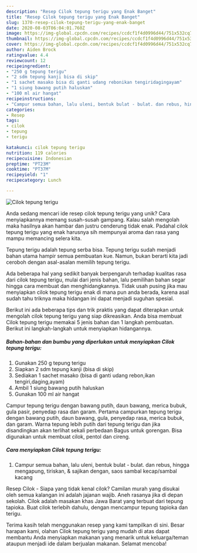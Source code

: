 ```yaml
---
description: "Resep Cilok tepung terigu yang Enak Banget"
title: "Resep Cilok tepung terigu yang Enak Banget"
slug: 1370-resep-cilok-tepung-terigu-yang-enak-banget
date: 2020-08-03T06:04:01.760Z
image: https://img-global.cpcdn.com/recipes/ccdcf1f4d0996d44/751x532cq70/cilok-tepung-terigu-foto-resep-utama.jpg
thumbnail: https://img-global.cpcdn.com/recipes/ccdcf1f4d0996d44/751x532cq70/cilok-tepung-terigu-foto-resep-utama.jpg
cover: https://img-global.cpcdn.com/recipes/ccdcf1f4d0996d44/751x532cq70/cilok-tepung-terigu-foto-resep-utama.jpg
author: Aiden Brock
ratingvalue: 4.4
reviewcount: 12
recipeingredient:
- "250 g tepung terigu"
- "2 sdm tepung kanji bisa di skip"
- "1 sachet masako bisa di ganti udang rebonikan tengiridagingayam"
- "1 siung bawang putih haluskan"
- "100 ml air hangat"
recipeinstructions:
- "Campur semua bahan, lalu uleni, bentuk bulat - bulat. dan rebus, hingga mengapung, tiriskan, &amp; sajikan dengan, saos sambal kecap/sambal kacang"
categories:
- Resep
tags:
- cilok
- tepung
- terigu

katakunci: cilok tepung terigu 
nutrition: 119 calories
recipecuisine: Indonesian
preptime: "PT23M"
cooktime: "PT37M"
recipeyield: "1"
recipecategory: Lunch

---
```



![Cilok tepung terigu](https://img-global.cpcdn.com/recipes/ccdcf1f4d0996d44/751x532cq70/cilok-tepung-terigu-foto-resep-utama.jpg)

Anda sedang mencari ide resep cilok tepung terigu yang unik? Cara menyiapkannya memang susah-susah gampang. Kalau salah mengolah maka hasilnya akan hambar dan justru cenderung tidak enak. Padahal cilok tepung terigu yang enak harusnya sih mempunyai aroma dan rasa yang mampu memancing selera kita.

Tepung terigu adalah tepung serba bisa. Tepung terigu sudah menjadi bahan utama hampir semua pembuatan kue. Namun, bukan berarti kita jadi ceroboh dengan asal-asalan memilih tepung terigu.

Ada beberapa hal yang sedikit banyak berpengaruh terhadap kualitas rasa dari cilok tepung terigu, mulai dari jenis bahan, lalu pemilihan bahan segar hingga cara membuat dan menghidangkannya. Tidak usah pusing jika mau menyiapkan cilok tepung terigu enak di mana pun anda berada, karena asal sudah tahu triknya maka hidangan ini dapat menjadi suguhan spesial.


Berikut ini ada beberapa tips dan trik praktis yang dapat diterapkan untuk mengolah cilok tepung terigu yang siap dikreasikan. Anda bisa membuat Cilok tepung terigu memakai 5 jenis bahan dan 1 langkah pembuatan. Berikut ini langkah-langkah untuk menyiapkan hidangannya.

<!--inarticleads1-->

##### Bahan-bahan dan bumbu yang diperlukan untuk menyiapkan Cilok tepung terigu:

1. Gunakan 250 g tepung terigu
1. Siapkan 2 sdm tepung kanji (bisa di skip)
1. Sediakan 1 sachet masako (bisa di ganti udang rebon,ikan tengiri,daging,ayam)
1. Ambil 1 siung bawang putih haluskan
1. Gunakan 100 ml air hangat


Campur tepung terigu dengan bawang putih, daun bawang, merica bubuk, gula pasir, penyedap rasa dan garam. Pertama campurkan tepung terigu dengan bawang putih, daun bawang, gula, penyedap rasa, merica bubuk, dan garam. Warna tepung lebih putih dari tepung terigu dan jika disandingkan akan terlihat sekali perbedaan Bagus untuk gorengan. Bisa digunakan untuk membuat cilok, pentol dan cireng. 

<!--inarticleads2-->

##### Cara menyiapkan Cilok tepung terigu:

1. Campur semua bahan, lalu uleni, bentuk bulat - bulat. dan rebus, hingga mengapung, tiriskan, &amp; sajikan dengan, saos sambal kecap/sambal kacang


Resep Cilok - Siapa yang tidak kenal cilok? Camilan murah yang disukai oleh semua kalangan ini adalah jajanan wajib. Aneh rasanya jika di depan sekolah. Cilok adalah masakan khas Jawa Barat yang terbuat dari tepung tapioka. Buat cilok terlebih dahulu, dengan mencampur tepung tapioka dan terigu. 

Terima kasih telah menggunakan resep yang kami tampilkan di sini. Besar harapan kami, olahan Cilok tepung terigu yang mudah di atas dapat membantu Anda menyiapkan makanan yang menarik untuk keluarga/teman ataupun menjadi ide dalam berjualan makanan. Selamat mencoba!
